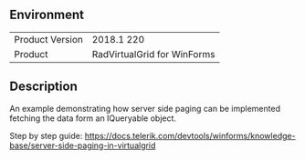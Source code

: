 ## Environment
<table>
	<tr>
		<td>Product Version</td>
		<td>2018.1 220</td>
	</tr>
	<tr>
		<td>Product</td>
		<td>RadVirtualGrid for WinForms</td>
	</tr>
</table>


## Description 

An example demonstrating how server side paging can be implemented fetching the data form an IQueryable object.

Step by step guide: https://docs.telerik.com/devtools/winforms/knowledge-base/server-side-paging-in-virtualgrid